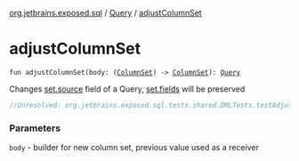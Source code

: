 [org.jetbrains.exposed.sql](../index.md) / [Query](index.md) / [adjustColumnSet](.)

# adjustColumnSet

`fun adjustColumnSet(body: (`[`ColumnSet`](../-column-set/index.md)`) -> `[`ColumnSet`](../-column-set/index.md)`): `[`Query`](index.md)

Changes [set.source](#) field of a Query, [set.fields](#) will be preserved

``` kotlin
//Unresolved: org.jetbrains.exposed.sql.tests.shared.DMLTests.testAdjustQueryColumnSet
```

### Parameters

`body` - builder for new column set, previous value used as a receiver